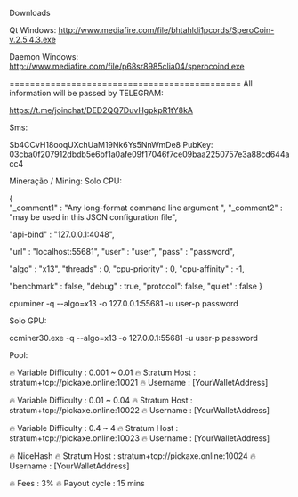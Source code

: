 Downloads

Qt Windows:
http://www.mediafire.com/file/bhtahldi1pcords/SperoCoin-v.2.5.4.3.exe

Daemon Windows:
http://www.mediafire.com/file/p68sr8985clia04/sperocoind.exe

=============================================
All information will be passed by TELEGRAM:

https://t.me/joinchat/DED2QQ7DuvHgpkpR1tY8kA

Sms:

Sb4CCvH18ooqUXchUaM19Nk6Ys5NnWmDe8
PubKey: 03cba0f207912dbdb5e6bf1a0afe09f17046f7ce09baa2250757e3a88cd644acc4

Mineração / Mining:
Solo CPU:

{<br>
"_comment1" : "Any long-format command line argument ",
"_comment2" : "may be used in this JSON configuration file",

"api-bind" : "127.0.0.1:4048",

"url" : "localhost:55681",
"user" : "user",
"pass" : "password",

"algo" : "x13",
"threads" : 0,
"cpu-priority" : 0,
"cpu-affinity" : -1,

"benchmark" : false,
"debug" : true,
"protocol": false,
"quiet" : false
}


cpuminer -q --algo=x13 -o 127.0.0.1:55681 -u user-p password

Solo GPU:

ccminer30.exe -q --algo=x13 -o 127.0.0.1:55681 -u user-p password



Pool:

🔥 Variable Difficulty : 0.001 ~ 0.01
🔥 Stratum Host : stratum+tcp://pickaxe.online:10021
🔥 Username : [YourWalletAddress]


🔥 Variable Difficulty : 0.01 ~ 0.04
🔥 Stratum Host : stratum+tcp://pickaxe.online:10022
🔥 Username : [YourWalletAddress]


🔥 Variable Difficulty : 0.4 ~ 4
🔥 Stratum Host : stratum+tcp://pickaxe.online:10023
🔥 Username : [YourWalletAddress]


🔥 NiceHash
🔥 Stratum Host : stratum+tcp://pickaxe.online:10024
🔥 Username : [YourWalletAddress]


🔥 Fees : 3%
🔥 Payout cycle : 15 mins


